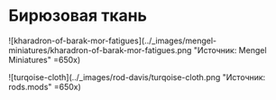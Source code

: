 # Бирюзовая ткань

![kharadron-of-barak-mor-fatigues](../_images/mengel-miniatures/kharadron-of-barak-mor-fatigues.png "Источник: Mengel Miniatures" =650x)

![turqoise-cloth](../_images/rod-davis/turqoise-cloth.png "Источник: rods.mods" =650x)
